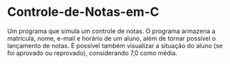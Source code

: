 # Controle-de-Notas-em-C
Um programa que simula um controle de notas. 
O programa armazena a matrícula, nome, e-mail e horário de um aluno, além de tornar possível o lançamento de notas.
É possível também visualizar a situação do aluno (se foi aprovado ou reprovado), considerando 7,0 como média.
